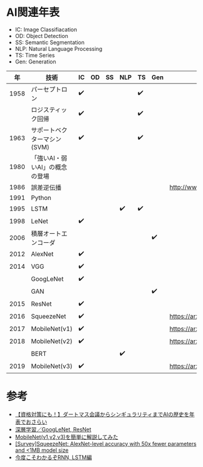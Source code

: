 # AI関連年表

* IC: Image Classifiacation
* OD: Object Detection
* SS: Semantic Segmentation
* NLP: Natural Language Processing
* TS: Time Series
* Gen: Generation

|年|技術|IC|OD|SS|NLP|TS|Gen|関連情報|
|---|---|---|---|---|---|---|---|---|
|1958|パーセプトロン| :heavy_check_mark: |||| :heavy_check_mark: |||
||ロジスティック回帰| :heavy_check_mark: |||| :heavy_check_mark: |||
|1963|サポートベクターマシン(SVM)| :heavy_check_mark: |||| :heavy_check_mark: |||
|1980|「強いAI・弱いAI」の概念の登場||||||||
|1986|誤差逆伝播||||||| http://www.cs.cmu.edu/~bhiksha/courses/deeplearning/Fall.2016/pdfs/Werbos.backprop.pdf |
|1991|Python||||||||
|1995|LSTM|||| :heavy_check_mark: | :heavy_check_mark: |||
|1998|LeNet| :heavy_check_mark: |||||||
|2006|積層オートエンコーダ|||||| :heavy_check_mark: ||
|2012|AlexNet| :heavy_check_mark: |||||||
|2014|VGG| :heavy_check_mark: |||||||
||GoogLeNet| :heavy_check_mark: |||||||
||GAN|||||| :heavy_check_mark: ||
|2015|ResNet| :heavy_check_mark: |||||||
|2016|SqueezeNet| :heavy_check_mark: |||||| https://arxiv.org/pdf/1602.07360.pdf |
|2017|MobileNet(v1)| :heavy_check_mark: |||||| https://arxiv.org/pdf/1704.04861.pdf |
|2018|MobileNet(v2)| :heavy_check_mark: |||||| https://arxiv.org/pdf/1801.04381v3.pdf |
||BERT|||| :heavy_check_mark: ||||
|2019|MobileNet(v3)| :heavy_check_mark: |||||| https://arxiv.org/pdf/1905.02244.pdf |


# 参考

* [【資格対策にも！】ダートマス会議からシンギュラリティまでAIの歴史を年表でおさらい](https://ainow.ai/2020/03/25/193030/)
* [深層学習／GoogLeNet, ResNet](https://qiita.com/jun40vn/items/5ac97a6f1d8f82a49194)
* [MobileNet(v1,v2,v3)を簡単に解説してみた](https://qiita.com/omiita/items/77dadd5a7b16a104df83)
* [[Survey]SqueezeNet: AlexNet-level accuracy with 50x fewer parameters and <1MB model size](https://qiita.com/supersaiakujin/items/ece1e20ca4073e77bed7)
* [今度こそわかるぞRNN, LSTM編](https://qiita.com/kazukiii/items/df809d6cd5d7d1f57be3)


